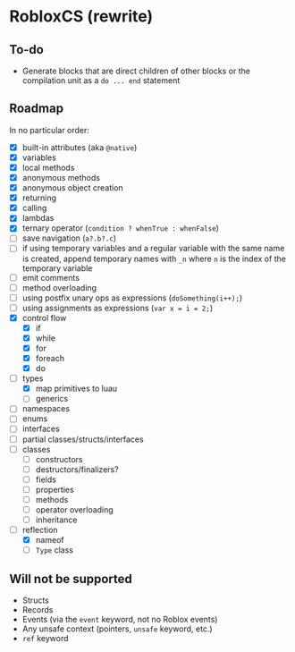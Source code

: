 # RobloxCS (rewrite)

## To-do
- Generate blocks that are direct children of other blocks or the compilation unit as a `do ... end` statement

## Roadmap

In no particular order:
- [x] built-in attributes (aka `@native`)
- [x] variables 
- [x] local methods
- [x] anonymous methods 
- [x] anonymous object creation
- [x] returning
- [x] calling
- [x] lambdas 
- [x] ternary operator (`condition ? whenTrue : whenFalse`)
- [ ] save navigation (`a?.b?.c`)
- [ ] if using temporary variables and a regular variable with the same name is created, append temporary names with `_n` where `n` is the index of the temporary variable
- [ ] emit comments
- [ ] method overloading
- [ ] using postfix unary ops as expressions (`doSomething(i++);`)
- [ ] using assignments as expressions (`var x = i = 2;`)
- [x] control flow
	- [x] if
	- [x] while
	- [x] for
	- [x] foreach
	- [x] do
- [ ] types
	- [x] map primitives to luau
	- [ ] generics
- [ ] namespaces
- [ ] enums
- [ ] interfaces
- [ ] partial classes/structs/interfaces
- [ ] classes
	- [ ] constructors
	- [ ] destructors/finalizers?
	- [ ] fields
	- [ ] properties
	- [ ] methods
	- [ ] operator overloading
	- [ ] inheritance
- [ ] reflection
	- [x] nameof
	- [ ] `Type` class

## Will not be supported
- Structs
- Records
- Events (via the `event` keyword, not no Roblox events)
- Any unsafe context (pointers, `unsafe` keyword, etc.)
- `ref` keyword